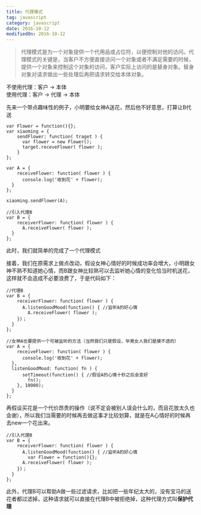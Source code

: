 ```yaml
---
title: 代理模式
tag: javascript
category: javascript
date: 2016-10-12
modifiedOn: 2016-10-12
---
```


> 代理模式是为一个对象提供一个代用品或占位符，以便控制对他的访问。代理模式的关键是，当客户不方便直接访问一个对象或者不满足需要的时候，提供一个对象来控制这个对象的访问，客户实际上访问的是替身对象。替身对象对请求做出一些处理后再把请求转交给本体对象。

不使用代理：客户 → 本体  
使用代理：客户 → 代理 → 本体

先来一个带点趣味性的例子，小明要给女神A送花，然后他不好意思，打算让B代送

    
    
    var Flower = function(){};
    var xiaoming = {
        sendFlower: function( traget ) {
          var flower = new Flower();
          target.receveFlower( flower );
        }
    };
    
    var A = {
        receiveFlower: function( flower ) {
          console.log('收到花' + flower);
      }
    };
    
    xiaoming.sendFlower(A);
    
    //引入代理B
    var B = {
        receiverFlower: function( flower ) {
          A.receiveFlower( flower );
      }
    };

此时，我们就简单的完成了一个代理模式

接着，我们在原需求上做点改动，假设女神心情好的时候成功率会增大，小明跟女神不熟不知道她心情，而B跟女神比较熟可以去监听她心情的变化恰当时机送花，这样就不会造成不必要浪费了，于是代码如下：

    
    
    //代理B
    var B = {
        receiverFlower: function( flower ) {
          A.listenGoodMood(function() { //监听A的好心情
            A.receiveFlower( flower );
        })；
      }
    };
    
    //女神A也要提供一个可被监听的方法（当然我们只是假设，毕竟女人我们是摸不透的）
    var A = {
        receiveFlower: function( flower ) {
          console.log('收到花' + flower);
      },
      listenGoodMood: function( fn ) {
          setTimeout(function() { //假设A的心情十秒之后会变好
            fn();
        }, 10000);
      }
    };

再假设买花是一个代价昂贵的操作（说不定会被别人误会什么的，而且花放太久也会谢），所以我们当需要的时候再去做这事才比较划算，就是在A心情好的时候再去new一个花出来。

    
    
    //引入代理B
    var B = {
        receiverFlower: function( flower ) {
          A.listenGoodMood(function() { //监听A的好心情
            var Flower = function(){};
          A.receiveFlower( flower );
        })；
      }
    };

此外，代理B可以帮助A做一些过滤请求，比如把一些年纪太大的，没有宝马的送花者都过滤掉，这种请求就可以直接在代理B中被拒绝掉，这种代理方式叫**保护代理**

